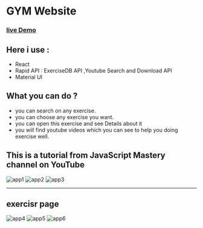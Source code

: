 # GYM Website
### [live Demo](https://m2001said.github.io/GYM_with_React/)
## Here i use :

- React
- Rapid API : ExerciseDB API ,Youtube Search and Download API
- Material UI

## What you can do ?

- you can search on any exercise.
- you can choose any exercise you want.
- you can open this exercise and see Details about it
- you will find youtube videos which you can see to help you doing exercise well.

## This is a tutorial from JavaScript Mastery channel on YouTube
![app1](https://user-images.githubusercontent.com/91760639/196055921-b3971571-b735-422a-a8d1-1b99d3f2ee48.jpg)
![app2](https://user-images.githubusercontent.com/91760639/196055922-1326243a-e4e2-4e62-9ba2-34de9a8be4ba.jpg)
![app3](https://user-images.githubusercontent.com/91760639/196055924-75d46236-d570-4951-9157-823e3e847819.jpg)

----
exercisr page 
----
![app4](https://user-images.githubusercontent.com/91760639/196055931-a1907723-2e47-4255-b6b1-442ba8845dd6.jpg)
![app5](https://user-images.githubusercontent.com/91760639/196055932-80a49cb1-1790-4a4d-b436-01025b591d20.jpg)
![app6](https://user-images.githubusercontent.com/91760639/196055935-849624e7-7f94-492d-a5ef-b94ab740532e.jpg)
